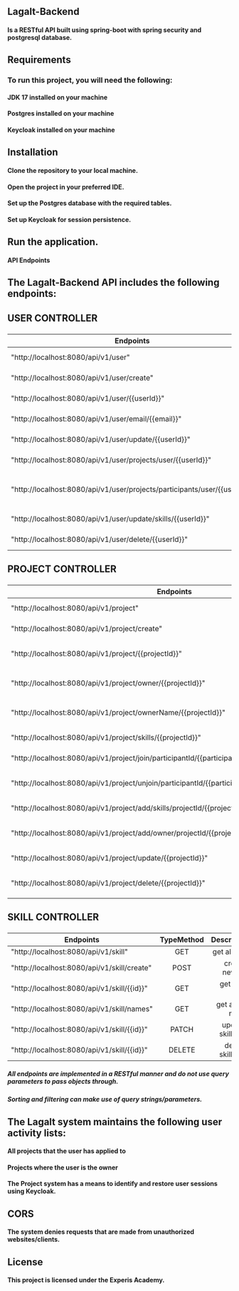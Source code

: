 
## Lagalt-Backend 
#### Is a RESTful API built using spring-boot with spring security and postgresql database.

## Requirements
### To run this project, you will need the following:

#### JDK 17 installed on your machine
#### Postgres installed on your machine
#### Keycloak installed on your machine

## Installation
#### Clone the repository to your local machine.
#### Open the project in your preferred IDE.
#### Set up the Postgres database with the required tables.
#### Set up Keycloak for session persistence.

## Run the application.
#### API Endpoints
## The Lagalt-Backend API includes the following endpoints:

## USER CONTROLLER
###

| Endpoints                                                                 | TypeMethod |                                 Description |
|---------------------------------------------------------------------------|:----------:|--------------------------------------------:|
| "http://localhost:8080/api/v1/user"                                       |    GET     |                               get all users |
| "http://localhost:8080/api/v1/user/create"                                |    POST    |                           create a new user |
| "http://localhost:8080/api/v1/user/{{userId}}"                            |    GET     |                            get a user by ID |
| "http://localhost:8080/api/v1/user/email/{{email}}"                       |    GET     |                         get a user by email |
| "http://localhost:8080/api/v1/user/update/{{userId}}"                     |    PUT     |                         update a user by ID |
| "http://localhost:8080/api/v1/user/projects/user/{{userId}}"              |    GET     |                          get users projects |
| "http://localhost:8080/api/v1/user/projects/participants/user/{{userId}}" |    GET     | get projects in which user is a participant |
| "http://localhost:8080/api/v1/user/update/skills/{{userId}}"              |    PUT     |                         update users skills |
| "http://localhost:8080/api/v1/user/delete/{{userId}}"                     |   DELETE   |                           delete user by ID |


## PROJECT  CONTROLLER
###

| Endpoints                                                                                             | TypeMethod |                                    Description |
|-------------------------------------------------------------------------------------------------------|:----------:|-----------------------------------------------:|
| "http://localhost:8080/api/v1/project"                                                                |    GET     |                                  get all users |
| "http://localhost:8080/api/v1/project/create"                                                         |    POST    |                           create a new project |
| "http://localhost:8080/api/v1/project/{{projectId}}"                                                  |    GET     |                            get a project by ID |
| "http://localhost:8080/api/v1/project/owner/{{projectId}}"                                            |    GET     |                    get projects owner (object) |
| "http://localhost:8080/api/v1/project/ownerName/{{projectId}}"                                        |    GET     |                       get projects owners name |
| "http://localhost:8080/api/v1/project/skills/{{projectId}}"                                           |    GET     |                            get projects skills |
| "http://localhost:8080/api/v1/project/join/participantId/{{participantId}}/projectId/{{projectId}}"   |    PUT     |                         join user to a project |
| "http://localhost:8080/api/v1/project/unjoin/participantId/{{participantId}}/projectId/{{projectId}}" |    PUT     |                     unjoin user from a project |
| "http://localhost:8080/api/v1/project/add/skills/projectId/{{projectId}}"                             |    PUT     |                        add skills to a project |
| "http://localhost:8080/api/v1/project/add/owner/projectId/{{projectId}}"                              |    PUT     |                    set the owner to a  project |
| "http://localhost:8080/api/v1/project/update/{{projectId}}"                                           |   PATCH    |                               update a project |
| "http://localhost:8080/api/v1/project/delete/{{projectId}}"                                           |   DELETE   |                           delete project by ID |


## SKILL CONTROLLER
###

| Endpoints                                                    | TypeMethod |          Description |
|--------------------------------------------------------------|:----------:|---------------------:|
| "http://localhost:8080/api/v1/skill"                         |    GET     |       get all skills |
| "http://localhost:8080/api/v1/skill/create"                  |    POST    |   create a new skill |
| "http://localhost:8080/api/v1/skill/{{id}}"                  |    GET     |    get a skill by ID |
| "http://localhost:8080/api/v1/skill/names"                   |    GET     |  get all skill names |
| "http://localhost:8080/api/v1/skill/{{id}}"                  |   PATCH    | update a skill by ID |
| "http://localhost:8080/api/v1/skill/{{id}}"                  |   DELETE   | delete a skill by ID |

##### All endpoints are implemented in a RESTful manner and do not use query parameters to pass objects through. 
##### Sorting and filtering can make use of query strings/parameters.


## The Lagalt system maintains the following user activity lists:

#### All projects that the user has applied to
#### Projects where the user is the owner

#### The Project system has a means to identify and restore user sessions using Keycloak.

## CORS
#### The system denies requests that are made from unauthorized websites/clients.

## License
#### This project is licensed under the Experis Academy.
